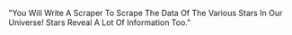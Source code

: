"You Will Write A Scraper To Scrape The Data Of The Various Stars In Our Universe! Stars Reveal A Lot Of Information Too."
